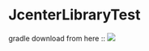 # JcenterLibraryTest
gradle download from here :: <a href='https://bintray.com/bhargavamandapati133/AndroidPasswordLib/androidpasswordlib/_latestVersion'><img src='https://api.bintray.com/packages/bhargavamandapati133/AndroidPasswordLib/androidpasswordlib/images/download.svg'></a>
